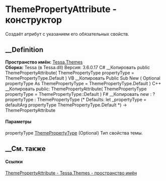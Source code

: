 # ThemePropertyAttribute - конструктор
Создаёт атрибут с указанием его обязательных свойств.
## __Definition
 **Пространство имён:** [Tessa.Themes](N_Tessa_Themes.htm)  
 **Сборка:** Tessa (в Tessa.dll) Версия: 3.6.0.17
C# __Копировать
     public ThemePropertyAttribute(
    	ThemePropertyType propertyType = ThemePropertyType.Default
    )
VB __Копировать
     Public Sub New ( 
    	Optional propertyType As ThemePropertyType = ThemePropertyType.Default
    )
C++ __Копировать
     public:
    ThemePropertyAttribute(
    	ThemePropertyType propertyType = ThemePropertyType::Default
    )
F# __Копировать
     new : 
            ?propertyType : ThemePropertyType 
    (* Defaults:
            let _propertyType = defaultArg propertyType ThemePropertyType.Default
    *)
    -> ThemePropertyAttribute
#### Параметры
propertyType [ThemePropertyType](T_Tessa_Themes_ThemePropertyType.htm)
(Optional)
    Тип свойства темы.
##  __См. также
#### Ссылки
[ThemePropertyAttribute - ](T_Tessa_Themes_ThemePropertyAttribute.htm)
[Tessa.Themes - пространство имён](N_Tessa_Themes.htm)
